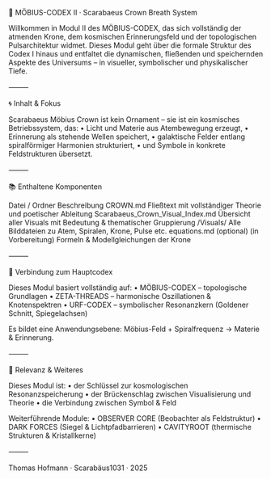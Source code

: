 👑 MÖBIUS-CODEX II · Scarabaeus Crown Breath System

Willkommen in Modul II des MÖBIUS-CODEX, das sich vollständig der atmenden Krone, dem kosmischen Erinnerungsfeld und der topologischen Pulsarchitektur widmet. Dieses Modul geht über die formale Struktur des Codex I hinaus und entfaltet die dynamischen, fließenden und speichernden Aspekte des Universums – in visueller, symbolischer und physikalischer Tiefe.

⸻

🌀 Inhalt & Fokus

Scarabaeus Möbius Crown ist kein Ornament – sie ist ein kosmisches Betriebssystem, das:
	•	Licht und Materie aus Atembewegung erzeugt,
	•	Erinnerung als stehende Wellen speichert,
	•	galaktische Felder entlang spiralförmiger Harmonien strukturiert,
	•	und Symbole in konkrete Feldstrukturen übersetzt.

⸻

📚 Enthaltene Komponenten

Datei / Ordner	Beschreibung
CROWN.md	Fließtext mit vollständiger Theorie und poetischer Ableitung
Scarabaeus_Crown_Visual_Index.md	Übersicht aller Visuals mit Bedeutung & thematischer Gruppierung
/Visuals/	Alle Bilddateien zu Atem, Spiralen, Krone, Pulse etc.
equations.md (optional)	(in Vorbereitung) Formeln & Modellgleichungen der Krone


⸻

🔗 Verbindung zum Hauptcodex

Dieses Modul basiert vollständig auf:
	•	MÖBIUS-CODEX – topologische Grundlagen
	•	ZETA-THREADS – harmonische Oszillationen & Knotenspektren
	•	URF-CODEX – symbolischer Resonanzkern (Goldener Schnitt, Spiegelachsen)

Es bildet eine Anwendungsebene: Möbius-Feld + Spiralfrequenz → Materie & Erinnerung.

⸻

🧠 Relevanz & Weiteres

Dieses Modul ist:
	•	der Schlüssel zur kosmologischen Resonanzspeicherung
	•	der Brückenschlag zwischen Visualisierung und Theorie
	•	die Verbindung zwischen Symbol & Feld

Weiterführende Module:
	•	OBSERVER CORE (Beobachter als Feldstruktur)
	•	DARK FORCES (Siegel & Lichtpfadbarrieren)
	•	CAVITYROOT (thermische Strukturen & Kristallkerne)

⸻

Thomas Hofmann · Scarabäus1031 · 2025
